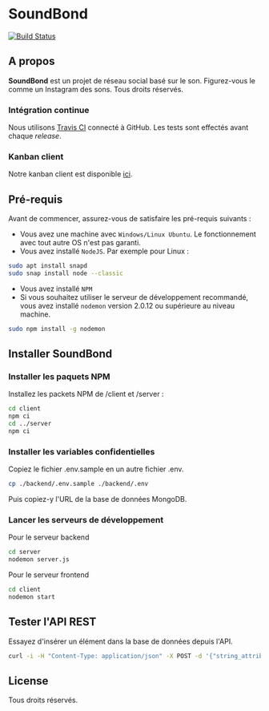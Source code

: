 # SoundBond

[![Build Status](https://app.travis-ci.com/gu1lhem/soundbond.svg?token=7WD7QLSzFYsXRujYsxQ5&branch=develop)](https://app.travis-ci.com/gu1lhem/soundbond)
## A propos

__SoundBond__ est un projet de réseau social basé sur le son. Figurez-vous le comme un Instagram des sons. Tous droits réservés.

### Intégration continue

Nous utilisons [Travis CI](https://travis-ci.org/) connecté à GitHub. Les tests sont effectés avant chaque _release_.

### Kanban client

Notre kanban client est disponible [ici]([ici](https://github.com/gu1lhem/soundbond/projects)).

## Pré-requis

Avant de commencer, assurez-vous de satisfaire les pré-requis suivants :

* Vous avez une machine avec `Windows/Linux Ubuntu`. Le fonctionnement avec tout autre OS n'est pas garanti.
* Vous avez installé `NodeJS`. Par exemple pour Linux :

``` bash
sudo apt install snapd
sudo snap install node --classic
```

* Vous avez installé `NPM`
* Si vous souhaitez utiliser le serveur de développement recommandé, vous avez installé `nodemon` version 2.0.12 ou supérieure au niveau machine.

``` bash
sudo npm install -g nodemon
```

## Installer SoundBond

### Installer les paquets NPM

Installez les packets NPM de /client et /server :

``` bash
cd client
npm ci
cd ../server
npm ci
```

### Installer les variables confidentielles

Copiez le fichier .env.sample en un autre fichier .env.

``` bash
cp ./backend/.env.sample ./backend/.env
```

Puis copiez-y l'URL de la base de données MongoDB.

### Lancer les serveurs de développement

Pour le serveur backend

``` bash
cd server
nodemon server.js
```

Pour le serveur frontend

``` bash
cd client
nodemon start
```

## Tester l'API REST

Essayez d'insérer un élément dans la base de données depuis l'API.

``` bash
curl -i -H "Content-Type: application/json" -X POST -d '{"string_attribute":"hello world"}' http://localhost:5000/example/add
```

## License

Tous droits réservés.
